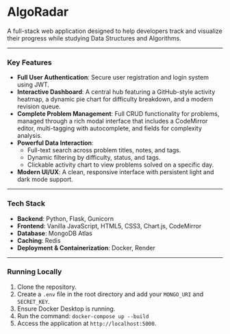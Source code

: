 # AlgoRadar

A full-stack web application designed to help developers track and visualize their progress while studying Data Structures and Algorithms.

---

### Key Features

* **Full User Authentication**: Secure user registration and login system using JWT.
* **Interactive Dashboard**: A central hub featuring a GitHub-style activity heatmap, a dynamic pie chart for difficulty breakdown, and a modern revision queue.
* **Complete Problem Management**: Full CRUD functionality for problems, managed through a rich modal interface that includes a CodeMirror editor, multi-tagging with autocomplete, and fields for complexity analysis.
* **Powerful Data Interaction**:
    * Full-text search across problem titles, notes, and tags.
    * Dynamic filtering by difficulty, status, and tags.
    * Clickable activity chart to view problems solved on a specific day.
* **Modern UI/UX**: A clean, responsive interface with persistent light and dark mode support.

---

### Tech Stack

* **Backend**: Python, Flask, Gunicorn
* **Frontend**: Vanilla JavaScript, HTML5, CSS3, Chart.js, CodeMirror
* **Database**: MongoDB Atlas
* **Caching**: Redis
* **Deployment & Containerization**: Docker, Render

---

### Running Locally

1.  Clone the repository.
2.  Create a `.env` file in the root directory and add your `MONGO_URI` and `SECRET_KEY`.
3.  Ensure Docker Desktop is running.
4.  Run the command: `docker-compose up --build`
5.  Access the application at `http://localhost:5000`.
